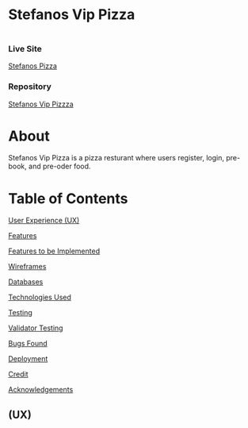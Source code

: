 <h1>Stefanos Vip Pizza</h1>

<img src="" >

### **Live Site**
[Stefanos Pizza]()

### **Repository**
[Stefanos Vip Pizzza]()

# About

Stefanos Vip Pizza is a pizza resturant where users register, login, pre-book, and pre-oder food. 

# Table of Contents

[User Experience (UX)](#ux)

[Features](#features)

[Features to be Implemented](#features-to-be-implemented)

[Wireframes](#wireframes)

[Databases](#databases)

[Technologies Used](#technologies-used)

[Testing](#testing)

[Validator Testing](#validator-testing)

[Bugs Found](#bug-found)

[Deployment](#deployment)

[Credit](#credit)

[Acknowledgements](#acknowledgements)

 <a name="ux"></a>
## (UX)














